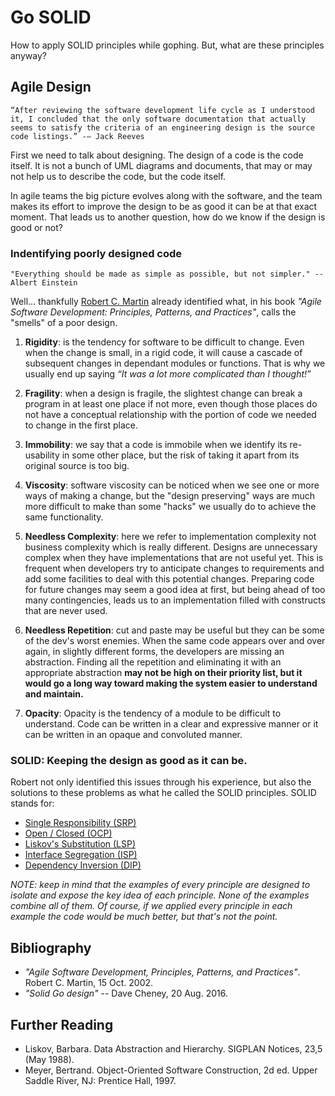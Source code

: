 
# Go SOLID
How to apply SOLID principles while gophing. But, what are these principles anyway?

## Agile Design

```text
“After reviewing the software development life cycle as I understood it, I concluded that the only software documentation that actually 
seems to satisfy the criteria of an engineering design is the source code listings.” -— Jack Reeves
```

First we need to talk about designing. The design of a code is the code itself. It is not a bunch of UML diagrams and documents, that 
may or may not help us to describe the code, but the code itself.

In agile teams the big picture evolves along with the software, and the team makes its effort to improve the design to be as good it can 
be at that exact moment. That leads us to another question, how do we know if the design is good or not?

### Indentifying poorly designed code

```text
"Everything should be made as simple as possible, but not simpler." -- Albert Einstein
```

Well... thankfully [Robert C. Martin](https://en.wikipedia.org/wiki/Robert_C._Martin) already identified what, in his book _"Agile Software 
Development: Principles, Patterns, and Practices"_, calls the "smells" of a poor design. 

1. **Rigidity**: is the tendency for software to be difficult to change. Even when the change is small, in a rigid code, it will cause a 
cascade of subsequent changes in dependant modules or functions. That is why we usually end up saying _“It was a lot more complicated than 
I thought!”_

2.  **Fragility**: when a design is fragile, the slightest change can break a program in at least one place if not more, even though those 
places do not have a conceptual relationship with the portion of code we needed to change in the first place.

3. **Immobility**: we say that a code is immobile when we identify its re-usability in some other place, but the risk of taking it apart
from its original source is too big.

4. **Viscosity**: software viscosity can be noticed when we see one or more ways of making a change, but the "design preserving" ways are 
much more difficult to make than some "hacks" we usually do to achieve the same functionality.

5. **Needless Complexity**: here we refer to implementation complexity not business complexity which is really different.  Designs are 
unnecessary complex when they have implementations that are not useful yet. This is frequent when developers try to anticipate changes 
to requirements and add some facilities to deal with this potential changes. Preparing code for future changes may seem a good idea at 
first, but being ahead of too many contingencies, leads us to an implementation filled with constructs that are never used. 

6. **Needless Repetition**: cut and paste may be useful but they can be some of the dev's worst enemies. When the same code appears over 
and over again, in slightly different forms, the developers are missing an abstraction. Finding all the repetition and eliminating it 
with an appropriate abstraction **may not be high on their priority list, but it would go a long way toward making the system easier to 
understand and maintain.**

7. **Opacity**: Opacity is the tendency of a module to be difficult to understand. Code can be written in a clear and expressive manner 
or it can be written in an opaque and convoluted manner.

### SOLID: Keeping the design as good as it can be.

Robert not only identified this issues through his experience, but also the solutions to these problems as what he called the SOLID 
principles. SOLID stands for:
 - [Single Responsibility (SRP)](https://github.com/gonzispina/go-solid/tree/master/S)
 - [Open / Closed (OCP)](https://github.com/gonzispina/go-solid/tree/master/O)
 - [Liskov's Substitution (LSP)](https://github.com/gonzispina/go-solid/tree/master/L)
 - [Interface Segregation (ISP)](https://github.com/gonzispina/go-solid/tree/master/I)
 - [Dependency Inversion (DIP)](https://github.com/gonzispina/go-solid/tree/master/D)
 
 _NOTE: keep in mind that the examples of every principle are designed to isolate and expose the key idea of each principle. None of 
the examples combine all of them. Of course, if we applied every principle in each example the code would be much better, but that's not
 the point._

## Bibliography

- _"Agile Software Development, Principles, Patterns, and Practices"_. Robert C. Martin, 15 Oct. 2002. 
- _"Solid Go design"_ -- Dave Cheney, 20 Aug. 2016. 

## Further Reading

- Liskov, Barbara. Data Abstraction and Hierarchy. SIGPLAN Notices, 23,5 (May 1988).
- Meyer, Bertrand. Object-Oriented Software Construction, 2d ed. Upper Saddle River, NJ: Prentice Hall, 1997.



